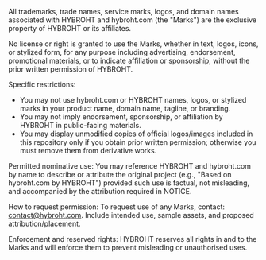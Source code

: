 All trademarks, trade names, service marks, logos, and domain names associated with HYBROHT and hybroht.com (the "Marks") are the exclusive property of HYBROHT or its affiliates.

No license or right is granted to use the Marks, whether in text, logos, icons, or stylized form, for any purpose including advertising, endorsement, promotional materials, or to indicate affiliation or sponsorship, without the prior written permission of HYBROHT.

Specific restrictions:
- You may not use hybroht.com or HYBROHT names, logos, or stylized marks in your product name, domain name, tagline, or branding.
- You may not imply endorsement, sponsorship, or affiliation by HYBROHT in public-facing materials.
- You may display unmodified copies of official logos/images included in this repository only if you obtain prior written permission; otherwise you must remove them from derivative works.

Permitted nominative use:
You may reference HYBROHT and hybroht.com by name to describe or attribute the original project (e.g., "Based on hybroht.com by HYBROHT") provided such use is factual, not misleading, and accompanied by the attribution required in NOTICE.

How to request permission:
To request use of any Marks, contact: contact@hybroht.com. Include intended use, sample assets, and proposed attribution/placement.

Enforcement and reserved rights:
HYBROHT reserves all rights in and to the Marks and will enforce them to prevent misleading or unauthorised uses.
